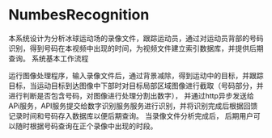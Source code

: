﻿# NumbesRecognition

本系统设计为分析冰球运动场的录像文件，跟踪运动员，通过对运动员背部的号码识别，得到号码在本视频中出现的时间，为视频文件建立索引数据库，并提供后期查询。
系统基本工作流程
       
  运行图像处理程序，输入录像文件后，通过背景减除，得到运动中的目标，并跟踪目标，当运动目标到达图像中下部时对目标局部区域图像进行截取（号码部分，并进行判断是否包含号码，对图像进行处理分割出数字），
  并通过http异步发送给APi服务，API服务提交给数字识别服务服务进行识别，并将识别完成后根据回馈记录时间和号码存入数据库以便后期查询。
  当录像文件分析完成后， 后期用户可以随时根据号码查询在正个录像中出现的时段。
	  
	  


































